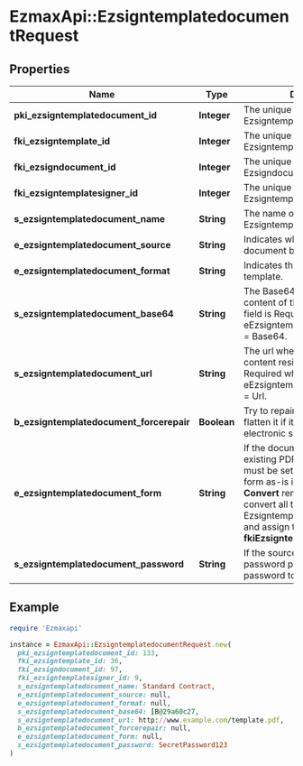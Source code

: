 # EzmaxApi::EzsigntemplatedocumentRequest

## Properties

| Name | Type | Description | Notes |
| ---- | ---- | ----------- | ----- |
| **pki_ezsigntemplatedocument_id** | **Integer** | The unique ID of the Ezsigntemplatedocument | [optional] |
| **fki_ezsigntemplate_id** | **Integer** | The unique ID of the Ezsigntemplate |  |
| **fki_ezsigndocument_id** | **Integer** | The unique ID of the Ezsigndocument | [optional] |
| **fki_ezsigntemplatesigner_id** | **Integer** | The unique ID of the Ezsigntemplatesigner | [optional] |
| **s_ezsigntemplatedocument_name** | **String** | The name of the Ezsigntemplatedocument. |  |
| **e_ezsigntemplatedocument_source** | **String** | Indicates where to look for the document binary content. |  |
| **e_ezsigntemplatedocument_format** | **String** | Indicates the format of the template. | [optional] |
| **s_ezsigntemplatedocument_base64** | **String** | The Base64 encoded binary content of the document.  This field is Required when eEzsigntemplatedocumentSource &#x3D; Base64. | [optional] |
| **s_ezsigntemplatedocument_url** | **String** | The url where the document content resides.  This field is Required when eEzsigntemplatedocumentSource &#x3D; Url. | [optional] |
| **b_ezsigntemplatedocument_forcerepair** | **Boolean** | Try to repair the document or flatten it if it cannot be used for electronic signature. | [optional] |
| **e_ezsigntemplatedocument_form** | **String** | If the document contains an existing PDF form this property must be set.  **Keep** leaves the form as-is in the document.  **Convert** removes the form and convert all the existing fields to Ezsigntemplateformfieldgroups and assign them to the specified **fkiEzsigntemplatesignerID** | [optional] |
| **s_ezsigntemplatedocument_password** | **String** | If the source template is password protected, the password to open/modify it. | [optional][default to &#39;&#39;] |

## Example

```ruby
require 'Ezmaxapi'

instance = EzmaxApi::EzsigntemplatedocumentRequest.new(
  pki_ezsigntemplatedocument_id: 133,
  fki_ezsigntemplate_id: 36,
  fki_ezsigndocument_id: 97,
  fki_ezsigntemplatesigner_id: 9,
  s_ezsigntemplatedocument_name: Standard Contract,
  e_ezsigntemplatedocument_source: null,
  e_ezsigntemplatedocument_format: null,
  s_ezsigntemplatedocument_base64: [B@29a60c27,
  s_ezsigntemplatedocument_url: http://www.example.com/template.pdf,
  b_ezsigntemplatedocument_forcerepair: null,
  e_ezsigntemplatedocument_form: null,
  s_ezsigntemplatedocument_password: SecretPassword123
)
```


